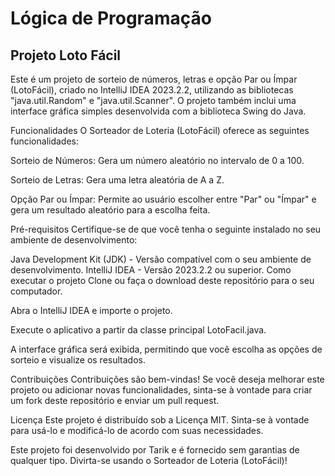 # Lógica de Programação
## Projeto Loto Fácil
<p>
Este é um projeto de sorteio de números, letras e opção Par ou Ímpar (LotoFácil), criado no IntelliJ IDEA 2023.2.2, utilizando as bibliotecas "java.util.Random" e "java.util.Scanner". O projeto também inclui uma interface gráfica simples desenvolvida com a biblioteca Swing do Java.

Funcionalidades
O Sorteador de Loteria (LotoFácil) oferece as seguintes funcionalidades:

Sorteio de Números: Gera um número aleatório no intervalo de 0 a 100.

Sorteio de Letras: Gera uma letra aleatória de A a Z.

Opção Par ou Ímpar: Permite ao usuário escolher entre "Par" ou "Ímpar" e gera um resultado aleatório para a escolha feita.

Pré-requisitos
Certifique-se de que você tenha o seguinte instalado no seu ambiente de desenvolvimento:

Java Development Kit (JDK) - Versão compatível com o seu ambiente de desenvolvimento.
IntelliJ IDEA - Versão 2023.2.2 ou superior.
Como executar o projeto
Clone ou faça o download deste repositório para o seu computador.

Abra o IntelliJ IDEA e importe o projeto.

Execute o aplicativo a partir da classe principal LotoFacil.java.

A interface gráfica será exibida, permitindo que você escolha as opções de sorteio e visualize os resultados.

Contribuições
Contribuições são bem-vindas! Se você deseja melhorar este projeto ou adicionar novas funcionalidades, sinta-se à vontade para criar um fork deste repositório e enviar um pull request.

Licença
Este projeto é distribuído sob a Licença MIT. Sinta-se à vontade para usá-lo e modificá-lo de acordo com suas necessidades.

Este projeto foi desenvolvido por Tarik e é fornecido sem garantias de qualquer tipo. Divirta-se usando o Sorteador de Loteria (LotoFácil)!
</p>
